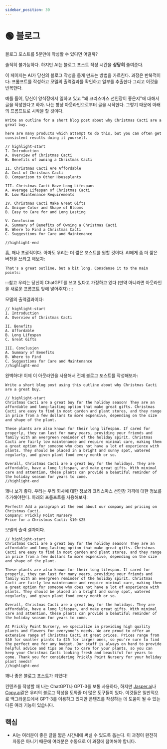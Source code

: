 ```yaml
---
sidebar_position: 30
---
```


# 🟢 블로그

블로그 포스트를 5분만에 작성할 수 있다면 어떨까?

솔직히 불가능하다. 하지만 AI는 블로그 포스트 작성 시간을 **상당히** 줄여준다. 

이 페이지는 AI가 당신의 블로그 작성을 돕게 만드는 방법을 가르친다. 과정은 반복적이다: 프롬프트를 작성하고 모델의 출력결과를 확인하고 일부를 추출한다 그리고 이것을 반복한다.

예를 들어, 당신이 양식장에서 일하고 있고 "왜 크리스마스 선인장이 좋은지"에 대해서 글을 작성한다고 하자. 나는 항상 아웃라인으로부터 글을 시작한다. 그렇기 때문에 아래의 프롬프트로 시작을 할 것이다. 

```text
Write an outline for a short blog post about why Christmas Cacti are a great buy.

here are many products which attempt to do this, but you can often get consistent results doing it yourself. 

// highlight-start
I. Introduction
A. Overview of Christmas Cacti
B. Benefits of owning a Christmas Cacti

II. Christmas Cacti Are Affordable
A. Cost of Christmas Cacti
B. Comparison to Other Houseplants

III. Christmas Cacti Have Long Lifespans
A. Average Lifespan of Christmas Cacti
B. Low Maintenance Requirements

IV. Christmas Cacti Make Great Gifts
A. Unique Color and Shape of Blooms
B. Easy to Care for and Long Lasting

V. Conclusion
A. Summary of Benefits of Owning a Christmas Cacti 
B. Where to Find a Christmas Cacti 
C. Suggestions for Care and Maintenance

//highlight-end
```

흠, 꽤나 포괄적이다. 아마도 우리는 더 짧은 포스트를 원할 것이다. AI에게 좀 더 짧은 버전을 쓰라고 해보자: 

```text
That's a great outline, but a bit long. Consdense it to the main points:
```

:::참고
우리는 당신이 ChatGPT를 쓰고 있다고 가정하고 있다 (만약 아니라면 아웃라인을 새로운 프롬프트 앞에 넣어주자)
:::

모델의 출력결과이다:

```text
// highlight-start
I. Introduction 
A. Overview of Christmas Cacti 

II. Benefits 
A. Affordable 
B. Long Lifespan 
C. Great Gifts 

III. Conclusion 
A. Summary of Benefits 
B. Where to Find 
C. Suggestions for Care and Maintenance
//highlight-end
```

완벽하다! 이제 이 아웃라인을 사용해서 전체 블로그 포스트를 작성해보자:

```text
Write a short blog post using this outline about why Christmas Cacti are a great buy.

// highlight-start
Christmas Cacti are a great buy for the holiday season! They are an affordable and long-lasting option that make great gifts. Christmas Cacti are easy to find in most garden and plant stores, and they range in price from a few dollars to more expensive, depending on the size and shape of the plant.

These plants are also known for their long lifespan. If cared for properly, they can last for many years, providing your friends and family with an evergreen reminder of the holiday spirit. Christmas Cacti are fairly low maintenance and require minimal care, making them a great option for someone who does not have a lot of experience with plants. They should be placed in a bright and sunny spot, watered regularly, and given plant food every month or so. 

Overall, Christmas Cacti are a great buy for the holidays. They are affordable, have a long lifespan, and make great gifts. With minimal care and attention, these plants can provide a beautiful reminder of the holiday season for years to come.
//highlight-end
```

꽤나 보기 좋다. 우리는 우리 회사에 대한 정보와 크리스마스 선인장 가격에 대한 정보를 추가해야한다. 아래의 프롬프트를 사용해보자:

```text
Perfect! Add a paragraph at the end about our company and pricing on Christmas Cacti.
Company: Prickly Point Nursery
Price for a Christmas Cacti: $10-$25
```

모델의 출력 결과이다.

```text
// highlight-start
Christmas Cacti are a great buy for the holiday season! They are an affordable and long-lasting option that make great gifts. Christmas Cacti are easy to find in most garden and plant stores, and they range in price from a few dollars to more expensive, depending on the size and shape of the plant.

These plants are also known for their long lifespan. If cared for properly, they can last for many years, providing your friends and family with an evergreen reminder of the holiday spirit. Christmas Cacti are fairly low maintenance and require minimal care, making them a great option for someone who does not have a lot of experience with plants. They should be placed in a bright and sunny spot, watered regularly, and given plant food every month or so. 

Overall, Christmas Cacti are a great buy for the holidays. They are affordable, have a long lifespan, and make great gifts. With minimal care and attention, these plants can provide a beautiful reminder of the holiday season for years to come.

At Prickly Point Nursery, we specialize in providing high quality plants and flowers for everyone's needs. We are proud to offer an extensive range of Christmas Cacti at great prices. Prices range from $10 for smaller plants to $25 for larger ones, so you're sure to find the perfect one for any budget. Our staff is always on hand to provide helpful advice and tips on how to care for your plants, so you can keep your Christmas Cacti looking fresh and beautiful for years to come. Thank you for considering Prickly Point Nursery for your holiday plant needs!
//highlight-end
```

꽤나 좋은 블로그 포스트가 되었다!

컨텐츠를 작성할 때 나는 ChatGPT나 GPT-3를 보통 사용하다, 하지만 [Jasper.ai](https://www.jasper.ai/)나 [Copy.ai](https://www.copy.ai/)같은 우리의 블로그 작성을 도와줄 더 많은 도구들이 있다. 이것들은 일반적으로 백그라운드에서 GPT-3를 이용하고 있지만 콘텐츠를 작성하는 데 도움이 될 수 있는 다른 여러 기능이 있습니다.

## 핵심

- AI는 여러분이 좋은 글을 짧은 시간내에 써낼 수 있도록 돕는다. 이 과정이 완전히 자동은 아니기 때문에 여러분은 수동으로 이 과정에 참여해야 합니다.
